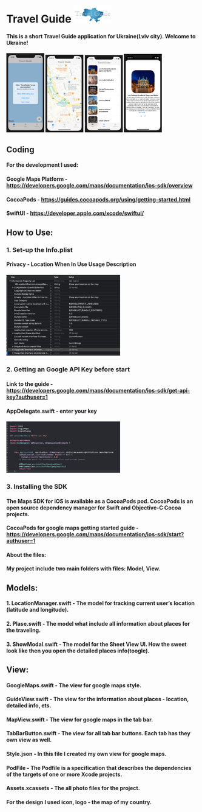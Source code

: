 # Travel Guide <img src="image/logo.png" width="100">

#### This is a short Travel Guide application for Ukraine(Lviv city).  Welcome to Ukraine!

 #### <img src="image/2.png" width="100">  <img src="image/3.png" width="100"> <img src="image/4.png" width="100"> <img src="image/5.png" width="100">

## Coding
#### For the development I used:
#### Google Maps Platform - https://developers.google.com/maps/documentation/ios-sdk/overview
#### CocoaPods - https://guides.cocoapods.org/using/getting-started.html
#### SwiftUI - https://developer.apple.com/xcode/swiftui/

## How to Use:
### 1. Set-up the Info.plist
#### Privacy - Location When In Use Usage Description
#### <img src="image/info.png" width="300">
### 2. Getting an Google API Key before start
#### Link to the guide - https://developers.google.com/maps/documentation/ios-sdk/get-api-key?authuser=1
#### AppDelegate.swift - enter your key
#### <img src="image/key.png" width="300">
### 3. Installing the SDK
#### The Maps SDK for iOS is available as a CocoaPods pod. CocoaPods is an open source dependency manager for Swift and Objective-C Cocoa projects.
#### CocoaPods for google maps getting started guide - https://developers.google.com/maps/documentation/ios-sdk/start?authuser=1
#### About the files:
#### My project include two main folders with files: Model, View.
## Models: 
#### 1. LocationManager.swift - The model for tracking current user’s location (latitude and longitude). 
#### 2. Plase.swift - The model what include all information about places for the traveling.
#### 3. ShowModal.swift - The model for the Sheet View UI. How the sweet look like then you open the detailed places info(toogle).

## View:
#### GoogleMaps.swift - The view for google maps style.
#### GuideView.swift - The view for the information about places - location, detailed info, ets.
#### MapView.swift - The view for google maps in the tab bar.
#### TabBarButton.swift - The view for all  tab bar buttons. Each tab has they own view as well.
#### Style.json - In this file I created my own view for google maps.
#### PodFile - The Podfile is a specification that describes the dependencies of the targets of one or more Xcode projects. 
#### Assets.xcassets - The all photo files for the project. 
#### For the design I used icon, logo -  the map of my country. 

